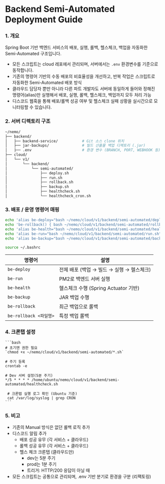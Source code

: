 # Backend Semi-Automated Deployment Guide

### 1. 개요
Spring Boot 기반 백엔드 서비스의 배포, 실행, 롤백, 헬스체크, 백업을 자동화한 Semi-Automated 구조입니다.
- 모든 스크립트는 cloud 레포에서 관리되며, 서버에서는 `.env` 환경변수를 기준으로 동작합니다.
- 기존의 명령어 기반의 수동 배포의 비효율성을 개선하고, 반복 작업은 스크립트로 자동화한 Semi-Automated 배포 방식
- 클라우드 담당자 뿐만 아니라 다른 파트 개발자도 서버에 동일하게 들어와 정해진 명령어(alias)만 실행해서 배포, 실행, 롤백, 헬스체크, 백업까지 모두 처리 가능
- 디스코드 웹훅을 통해 배포/롤백 성공 여부 및 헬스체크 실패 상황을 실시간으로 모니터링할 수 있습니다.


### 2. 서버 디렉토리 구조

```bash
~/nemo/
├── backend/
│   ├── backend-service/           # Git 소스 clone 위치
│   ├── jar-backups/               # 빌드 산출물 백업 디렉토리 (.jar)
│   ├── .env                       # 환경 변수 (BRANCH, PORT, WEBHOOK 등)
├── cloud/
│   └── v1/
│       └── backend/
│           └── semi-automated/
│               ├── deploy.sh
│               ├── run.sh
│               ├── rollback.sh
│               ├── backup.sh
│               ├── healthcheck.sh
│               └── healthcheck_cron.sh
```

### 3. 배포 / 운영 명령어 매핑

```bash
echo 'alias be-deploy="bash ~/nemo/cloud/v1/backend/semi-automated/deploy.sh"' >> ~/.bashrc
echo 'be-rollback() { bash ~/nemo/cloud/v1/backend/semi-automated/rollback.sh \"$1\"; }' >> ~/.bashrc
echo 'alias be-health="bash ~/nemo/cloud/v1/backend/semi-automated/healthcheck.sh"' >> ~/.bashrc
echo 'alias be-run="bash ~/nemo/cloud/v1/backend/semi-automated/run.sh"' >> ~/.bashrc
echo 'alias be-backup="bash ~/nemo/cloud/v1/backend/semi-automated/backup.sh"' >> ~/.bashrc

source ~/.bashrc

```
| 명령어           | 설명                           |
| ------------- | ---------------------------- |
| `be-deploy`   | 전체 배포 (백업 → 빌드 → 실행 → 헬스체크)  |
| `be-run`      | PM2로 백엔드 서버 실행               |
| `be-health`   | 헬스체크 수행 (Spring Actuator 기반) |
| `be-backup`   | JAR 백업 수행                    |
| `be-rollback` | 최근 백업으로 롤백             |
| `be-rollback <파일명>` | 특정 백업 롤백 |


### 4. 크론탭 설정
    ```bash
    # 초기엔 권한 필요
    `chmod +x ~/nemo/cloud/v1/backend/semi-automated/*.sh`
    
    # 주기 등록
    crontab -e
    
    # Dev 서버 설정(5분 주기)
    */5 * * * * /home/ubuntu/nemo/cloud/v1/backend/semi-automated/healthcheck.sh
    
     # 크론탭 실행 로그 확인 (Ubuntu 기준)
     cat /var/log/syslog | grep CRON
    ```

### 5. 비고
- 기존의 Manual 방식은 없던 롤백 로직 추가
- 디스코드 알림 추가
  - 배포 성공 유무 (각 서비스 + 클라우드)
  - 롤백 성공 유무 (각 서비스 + 클라우드)
  - 헬스 체크 크론탭 (클라우드만)
    - dev는 5분 주기
    - prod는 1분 주기
    - 트리거: HTTP/200 응답이 아닐 때
- 모든 스크립트는 공통으로 관리되며, .env 기반 분기로 환경을 구분 (리팩토링)
